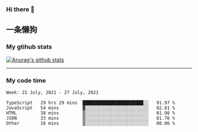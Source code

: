 ### Hi there 👋

## 一条懒狗
<!--
**kiss-me-quickly/kiss-me-quickly** is a ✨ _special_ ✨ repository because its `README.md` (this file) appears on your GitHub profile.

Here are some ideas to get you started:

- 🔭 I’m currently working on ...
- 🌱 I’m currently learning ...
- 👯 I’m looking to collaborate on ...
- 🤔 I’m looking for help with ...
- 💬 Ask me about ...
- 📫 How to reach me: ...
- 😄 Pronouns: ...
- ⚡ Fun fact: ...
-->


### My gtihub stats

[![Anurag's github stats](https://github-readme-stats.vercel.app/api?username=kiss-me-quickly)](https://github.com/anuraghazra/github-readme-stats)

***

### My code time

<!--START_SECTION:waka-->
```text
Week: 21 July, 2021 - 27 July, 2021

TypeScript   29 hrs 29 mins  ███████████████████████░░   91.97 % 
JavaScript   54 mins         ▓░░░░░░░░░░░░░░░░░░░░░░░░   02.81 % 
HTML         38 mins         ▒░░░░░░░░░░░░░░░░░░░░░░░░   01.98 % 
JSON         33 mins         ▒░░░░░░░░░░░░░░░░░░░░░░░░   01.76 % 
Other        16 mins         ▒░░░░░░░░░░░░░░░░░░░░░░░░   00.86 % 
```
<!--END_SECTION:waka-->
